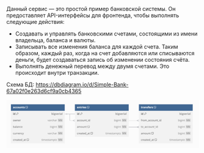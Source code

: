 Данный сервис — это простой пример банковской системы. Он предоставляет API-интерфейсы для фронтенда, чтобы выполнять следующие действия:

- Создавать и управлять банковскими счетами, состоящими из имени владельца, баланса и валюты.
- Записывать все изменения баланса для каждой счета. Таким образом, каждый раз, когда на счет добавляются или списываются деньги, будет создаваться запись об изменении состояния счёта.
- Выполнять денежный перевод между двумя счетами. Это происходит внутри транзакции.

Схема БД: https://dbdiagram.io/d/Simple-Bank-67a02f0e263d6cf9a0cb4365 

![alt text](imgs/db_scheme.png)
